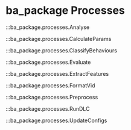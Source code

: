 # ba_package Processes

:::ba_package.processes.Analyse

:::ba_package.processes.CalculateParams

:::ba_package.processes.ClassifyBehaviours

:::ba_package.processes.Evaluate

:::ba_package.processes.ExtractFeatures

:::ba_package.processes.FormatVid

:::ba_package.processes.Preprocess

:::ba_package.processes.RunDLC

:::ba_package.processes.UpdateConfigs
